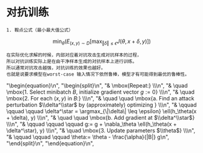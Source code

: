 # 对抗训练
    1. 鞍点公式（最小最大值公式）
    
   $$\min_{\theta} \left(E_{(x,y)\sim D} \left[\max_{\Vert\delta\Vert \leq \epsilon } J(\theta,x+\delta,y) \right] \right)$$
    
    在实际优化求解的时候，内部对应着对抗攻击生成对抗样本的过程，
    所以对抗训练实际上是在由干净样本生成的对抗样本上进行训练。
    所以通常对抗攻击越强，对抗训练的效果也越好。
    也就是说要求模型在worst-case 输入情况下依然鲁棒，模型才有可能得到最优的鲁棒性。
  
   "\\begin{equation}\n",
   "\\begin{split}\n",
   "& \\mbox{Repeat:} \\\\\n",
   "& \\quad \\mbox{1. Select minibatch $B$, initialize gradient vector $g := 0$} \\\\\n",
   "& \\quad \\mbox{2. For each $(x,y)$ in $B$:} \\\\\n",
   "& \\quad \\quad \\mbox{a. Find an attack perturbation $\\delta^\\star$ by (approximately) optimizing } \\\\\n",
   "& \\qquad \\qquad \\qquad \\delta^\\star = \\argmax_{\\|\\delta\\| \\leq \\epsilon} \\ell(h_\\theta(x + \\delta), y) \\\\\n",
   "& \\quad \\quad \\mbox{b. Add gradient at $\\delta^\\star$} \\\\\n",
   "& \\qquad \\qquad \\qquad g:= g + \\nabla_\\theta \\ell(h_\\theta(x + \\delta^\\star), y) \\\\\n",
   "& \\quad \\mbox{3. Update parameters $\\theta$} \\\\\n",
   "& \\qquad \\qquad \\qquad \\theta:= \\theta - \\frac{\\alpha}{|B|} g\n",
   "\\end{split}\n",
   "\\end{equation}\n",
 
  

  
  

